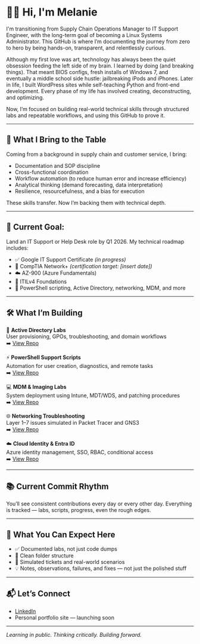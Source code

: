 # 👋🏽 Hi, I'm Melanie

I'm transitioning from Supply Chain Operations Manager to IT Support Engineer, with the long-term goal of becoming a Linux Systems Administrator. This GitHub is where I’m documenting the journey from zero to hero by being hands-on, transparent, and relentlessly curious.

Although my first love was art, technology has always been the quiet obsession feeding the left side of my brain. I learned by doing (and breaking things). That meant BIOS configs, fresh installs of Windows 7, and eventually a middle school side hustle: jailbreaking iPods and iPhones. Later in life, I built WordPress sites while self-teaching Python and front-end development. Every phase of my life has involved creating, deconstructing, and optimizing.

Now, I’m focused on building real-world technical skills through structured labs and repeatable workflows, and using this GitHub to prove it.

---

## 🧠 What I Bring to the Table

Coming from a background in supply chain and customer service, I bring:

- Documentation and SOP discipline
- Cross-functional coordination
- Workflow automation (to reduce human error and increase efficiency)
- Analytical thinking (demand forecasting, data interpretation)
- Resilience, resourcefulness, and a bias for execution

These skills transfer. Now I’m backing them with technical depth.

---

## 🎯 Current Goal:  
Land an IT Support or Help Desk role by Q1 2026. My technical roadmap includes:

- ✅ Google IT Support Certificate *(in progress)*
- 🎯 CompTIA Network+ *(certification target: [insert date])*
- ☁️ AZ-900 (Azure Fundamentals)
- 📘 ITILv4 Foundations
- 🔁 PowerShell scripting, Active Directory, networking, MDM, and more

---

## 🛠️ What I’m Building

🔐 **Active Directory Labs**  
User provisioning, GPOs, troubleshooting, and domain workflows  
➡️ [View Repo](https://github.com/hillmo-txt/ad-labs-tier1-support)

⚡ **PowerShell Support Scripts**  
Automation for user creation, diagnostics, and remote tasks  
➡️ [View Repo](https://github.com/hillmo-txt/powershell-support-scripts)

💻 **MDM & Imaging Labs**  
System deployment using Intune, MDT/WDS, and patching procedures  
➡️ [View Repo](https://github.com/hillmo-txt/mdm-and-imaging-lab)

🌐 **Networking Troubleshooting**  
Layer 1–7 issues simulated in Packet Tracer and GNS3  
➡️ [View Repo](https://github.com/hillmo-txt/networking-troubleshooting-labs)

☁️ **Cloud Identity & Entra ID**  
Azure identity management, SSO, RBAC, conditional access  
➡️ [View Repo](https://github.com/hillmo-txt/cloud-and-entra-id-labs)

---

## 📚 Current Commit Rhythm

You’ll see consistent contributions every day or every other day. Everything is tracked — labs, scripts, progress, even the rough edges.

---

## 🧩 What You Can Expect Here

- ✅ Documented labs, not just code dumps
- 📁 Clean folder structure
- 🧪 Simulated tickets and real-world scenarios
- 💡 Notes, observations, failures, and fixes — not just the polished stuff

---

## 📬 Let’s Connect

- [LinkedIn](https://www.linkedin.com/in/melanie-h-756905152/)
- Personal portfolio site — launching soon

---

*Learning in public. Thinking critically. Building forward.*  

